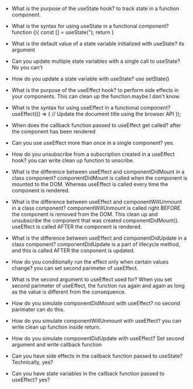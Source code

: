 - What is the purpose of the useState hook?
 to track state in a function component.

- What is the syntax for using useState in a functional component?
 function (){
    const [] = useState(");
    return
 }
- What is the default value of a state variable initialized with useState?
 its argument
- Can you update multiple state variables with a single call to useState?
 No you can't
- How do you update a state variable with useState?
 use setState()
- What is the purpose of the useEffect hook?
 to perform side effects in your components.
 This can clean up the function.maybe.I don't know.
- What is the syntax for using useEffect in a functional component?
  useEffect(() => {
    // Update the document title using the browser API
  });
- When does the callback function passed to useEffect get called?
 after the component has been rendered
- Can you use useEffect more than once in a single component?
 yes.
- How do you unsubscribe from a subscription created in a useEffect hook?
 you can write clean up function to unscribe.
- What is the difference between useEffect and componentDidMount in a class component?
 componentDidMount is called when the component is mounted to the DOM.
 Whereas useEffect is called every time the component is rendered.
- What is the difference between useEffect and componentWillUnmount in a class component?
 componentWillUnmount is called right BEFORE the component is removed from the DOM.
 This clean up and unsubscribe the component that was created componentDidMount().
 useEffect is called AFTER the component is rendered.
- What is the difference between useEffect and componentDidUpdate in a class component?
 componentDidUpdate is a part of lifecycle method, and this is called AFTER the conponent is updated.

- How do you conditionally run the effect only when certain values change?
 you can set second parimeter of useEffect.
- What is the second argument to useEffect used for?
 When you set second parimeter of useEffect, the function rus again and again as long as the value is different from the consequence.
- How do you simulate componentDidMount with useEffect?
 no second parimater can do this.
- How do you simulate componentWillUnmount with useEffect?
 you can write clean up function inside return.
- How do you simulate componentDidUpdate with useEffect?
 Set second argument and write callback function
- Can you have side effects in the callback function passed to useState?
 Technically, yes?
- Can you have state variables in the callback function passed to useEffect?
 yes?